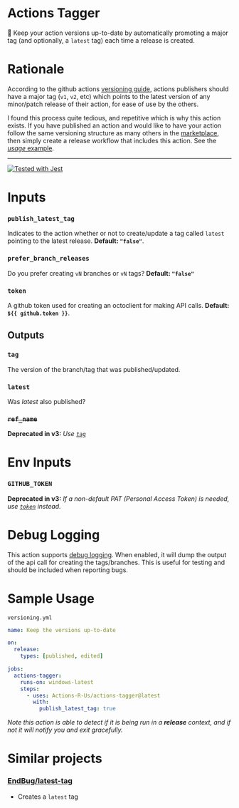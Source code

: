 # Actions Tagger

:speedboat: Keep your action versions up-to-date by automatically promoting a major tag (and optionally, a `latest` tag) each time a release is created.

# Rationale

According to the github actions [versioning guide](https://github.com/actions/toolkit/blob/master/docs/action-versioning.md#versioning), actions publishers should have a major tag (`v1`, `v2`, etc) which points to the latest version of any minor/patch release of their action, for ease of use by the others.

I found this process quite tedious, and repetitive which is why this action exists. If you have published an action and would like to have your action follow the same versioning structure as many others in the [marketplace](https://github.com/marketplace?type=actions), then simply create a release workflow that includes this action. See the [_usage_ example](#sample-usage).

---

[![Tested with Jest](https://img.shields.io/badge/tested_with-jest-99424f.svg)](https://github.com/facebook/jest)

# Inputs

### `publish_latest_tag`

Indicates to the action whether or not to create/update a tag called `latest` pointing to the latest release. **Default: `"false"`**.

### `prefer_branch_releases`

Do you prefer creating `vN` branches or `vN` tags? **Default: `"false"`**

### `token`

A github token used for creating an octoclient for making API calls. **Default: `${{ github.token }}`**.

## Outputs

### `tag`

The version of the branch/tag that was published/updated.

### `latest`

Was _latest_ also published?

### <strike>`ref_name`</strike>
**Deprecated in v3:** _Use [`tag`](#tag)_

# Env Inputs

### `GITHUB_TOKEN`

**Deprecated in v3:** _If a non-default PAT (Personal Access Token) is needed, use [`token`](#token) instead._

# Debug Logging

This action supports [debug logging](https://docs.github.com/en/actions/managing-workflow-runs/enabling-debug-logging#enabling-step-debug-logging). When enabled, it will dump the output of the
api call for creating the tags/branches.
This is useful for testing and should be included when reporting bugs.

# Sample Usage

`versioning.yml`

```yaml
name: Keep the versions up-to-date

on:
  release:
    types: [published, edited]

jobs:
  actions-tagger:
    runs-on: windows-latest
    steps:
      - uses: Actions-R-Us/actions-tagger@latest
        with:
          publish_latest_tag: true
```

_Note this action is able to detect if it is being run in a **release** context, and if not it will notify you and exit gracefully._

# Similar projects

### [EndBug/latest-tag](https://github.com/EndBug/latest-tag)
- Creates a `latest` tag
